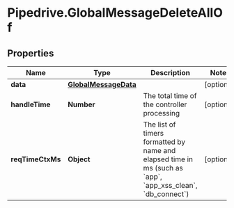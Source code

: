 # Pipedrive.GlobalMessageDeleteAllOf

## Properties

Name | Type | Description | Notes
------------ | ------------- | ------------- | -------------
**data** | [**GlobalMessageData**](GlobalMessageData.md) |  | [optional] 
**handleTime** | **Number** | The total time of the controller processing | [optional] 
**reqTimeCtxMs** | **Object** | The list of timers formatted by name and elapsed time in ms (such as &#x60;app&#x60;, &#x60;app_xss_clean&#x60;, &#x60;db_connect&#x60;) | [optional] 


